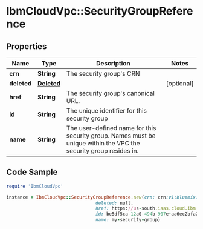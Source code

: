 # IbmCloudVpc::SecurityGroupReference

## Properties

Name | Type | Description | Notes
------------ | ------------- | ------------- | -------------
**crn** | **String** | The security group&#39;s CRN | 
**deleted** | [**Deleted**](Deleted.md) |  | [optional] 
**href** | **String** | The security group&#39;s canonical URL. | 
**id** | **String** | The unique identifier for this security group | 
**name** | **String** | The user-defined name for this security group. Names must be unique within the VPC the security group resides in. | 

## Code Sample

```ruby
require 'IbmCloudVpc'

instance = IbmCloudVpc::SecurityGroupReference.new(crn: crn:v1:bluemix:public:is:us-south:a/123456::security-group:be5df5ca-12a0-494b-907e-aa6ec2bfa271,
                                 deleted: null,
                                 href: https://us-south.iaas.cloud.ibm.com/v1/security_groups/be5df5ca-12a0-494b-907e-aa6ec2bfa271,
                                 id: be5df5ca-12a0-494b-907e-aa6ec2bfa271,
                                 name: my-security-group)
```


